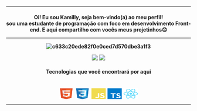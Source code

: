 <hr>
<h4 align="center">
Oi! Eu sou Kamilly, seja bem-vindo(a) ao meu perfil! <br>
sou uma estudante de programação com foco em desenvolvimento Front-end. E aqui compartilho com vocês meus projetinhos😊
<hr>
  
![c633c20ede82f0e0ced7d570dbe3a1f3](https://media.tenor.com/o45Agg_5qcAAAAAC/cute-cat.gif)

<div>
<img  height="180em"src="https://github-readme-stats.vercel.app/api?username=kamillyvitoria&show_icons=true&theme=dracula">
<img  height="100em" src="https://github-readme-stats.vercel.app/api/top-langs/?username=kamillyvitoria&hide_progress=true&theme=dracula">
</div>

  <h4 align="center">
Tecnologias que você encontrará por aqui
<div align="center"><br>
 <h6>
<div style="display: inline_block">
  
   <img align="center"  height="30" width="40" src="https://raw.githubusercontent.com/devicons/devicon/master/icons/html5/html5-original.svg">
  <img align="center"  height="30" width="40" src="https://raw.githubusercontent.com/devicons/devicon/master/icons/css3/css3-original.svg">
  <img align="center"  height="30" width="40" src="https://raw.githubusercontent.com/devicons/devicon/master/icons/javascript/javascript-plain.svg">
  <img align="center"  height="30" width="40" src="https://raw.githubusercontent.com/devicons/devicon/master/icons/typescript/typescript-original.svg">
  <img align="center"  height="30" width="40" src="https://raw.githubusercontent.com/devicons/devicon/master/icons/react/react-original.svg">
   
  
 </div>

 <hr>









